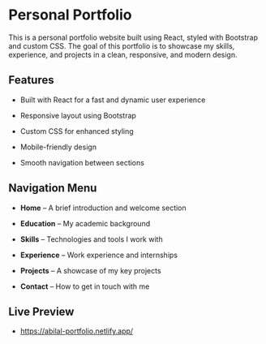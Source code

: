 
# Personal Portfolio

This is a personal portfolio website built using React, styled with Bootstrap and custom CSS. The goal of this portfolio is to showcase my skills, experience, and projects in a clean, responsive, and modern design.

## Features

- Built with React for a fast and dynamic user experience

- Responsive layout using Bootstrap

- Custom CSS for enhanced styling

- Mobile-friendly design

- Smooth navigation between sections

## Navigation Menu

- **Home** – A brief introduction and welcome section

- **Education** – My academic background

- **Skills** – Technologies and tools I work with

- **Experience** – Work experience and internships

- **Projects** – A showcase of my key projects

- **Contact** – How to get in touch with me

## Live Preview

- https://abilal-portfolio.netlify.app/
